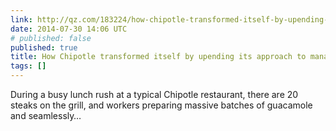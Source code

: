 ```yaml
---
link: http://qz.com/183224/how-chipotle-transformed-itself-by-upending-its-approach-to-management/
date: 2014-07-30 14:06 UTC
# published: false
published: true
title: How Chipotle transformed itself by upending its approach to management
tags: []
---
```


During a busy lunch rush at a typical Chipotle restaurant, there are 20 steaks on the grill, and workers preparing massive batches of guacamole and seamlessly…
